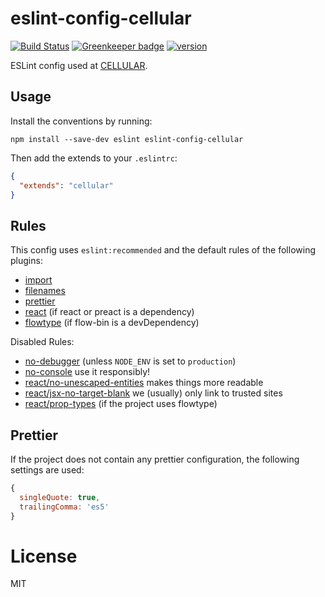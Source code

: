 # eslint-config-cellular

[![Build Status](https://travis-ci.org/fgnass/eslint-config-cellular.svg?branch=master)](https://travis-ci.org/fgnass/eslint-config-cellular)
[![Greenkeeper badge](https://badges.greenkeeper.io/fgnass/eslint-config-cellular.svg)](https://greenkeeper.io/)
[![version](https://img.shields.io/npm/v/eslint-config-cellular.svg)](http://npm.im/eslint-config-cellular)


ESLint config used at [CELLULAR](https://www.cellular.de).
## Usage

Install the conventions by running:

```
npm install --save-dev eslint eslint-config-cellular
```

Then add the extends to your `.eslintrc`:

```json
{
  "extends": "cellular"
}
```

## Rules

This config uses `eslint:recommended` and the default rules of the following plugins:

* [import](https://www.npmjs.com/package/eslint-plugin-import)
* [filenames](https://www.npmjs.com/package/eslint-plugin-filenames)
* [prettier](https://www.npmjs.com/package/eslint-plugin-prettier)
* [react](https://www.npmjs.com/package/eslint-plugin-react) (if react or preact is a dependency)
* [flowtype](https://www.npmjs.com/package/eslint-plugin-flowtype) (if flow-bin is a devDependency)


Disabled Rules:

* [no-debugger](https://eslint.org/docs/rules/no-debugger) (unless `NODE_ENV` is set to `production`)
* [no-console](https://eslint.org/docs/rules/no-console) use it responsibly!
* [react/no-unescaped-entities](https://github.com/yannickcr/eslint-plugin-react/blob/master/docs/rules/no-unescaped-entities.md) makes things more readable
* [react/jsx-no-target-blank](https://github.com/yannickcr/eslint-plugin-react/blob/master/docs/rules/jsx-no-target-blank.md) we (usually) only link to trusted sites
* [react/prop-types](https://github.com/yannickcr/eslint-plugin-react/blob/master/docs/rules/prop-types.md) (if the project uses flowtype)

## Prettier

If the project does not contain any prettier configuration, the following settings are used:

```js
{
  singleQuote: true,
  trailingComma: 'es5'
}
```

# License

MIT